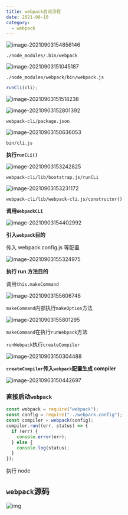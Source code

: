 ```yaml
---
title: webpack启动流程
date: 2021-08-10
category:
  - webpack
---
```


![image-20210903154856146](./images/image-20210903154856146.png)

`./node_modules/.bin/webpack`

![image-20210903151045187](./images/image-20210903151045187.png)

`./node_modules/webpack/bin/webpack.js`

```js
runCli(cli);
```

![image-20210903151518238](./images/image-20210903151518238.png)

![image-20210903152801392](./images/image-20210903152801392.png)

`webpack-cli/package.json`

![image-20210903150636053](./images/image-20210903150636053.png)

`bin/cli.js`

**执行`runCLi()`**

![image-20210903153242825](./images/image-20210903153242825.png)

`webpack-cli/lib/bootstrap.js/runCLi`

![image-20210903153231172](./images/image-20210903153231172.png)

`webpack-cli/lib/webpack-cli.js/constructor()`

**调用`WebpackCLi`**

![image-20210903154402992](./images/image-20210903154402992.png)

**引入`webpack`目的**

传入 webpack.config.js 等配置

![image-20210903155324975](./images/image-20210903155324975.png)

**执行 run 方法目的**

调用`this.makeCommand`

![image-20210903155606746](./images/image-20210903155606746.png)

`makeCommand`内部执行`makeOption`方法

![image-20210903155801295](./images/image-20210903155801295.png)

`makeCommand`在执行`runWebpack`方法

`runWebpack`执行`createCompiler`

![image-20210903150304488](./images/image-20210903150304488.png)

**`createCompiler`传入`webpack`配置生成 compiler**

![image-20210903150442697](./images/image-20210903150442697.png)

### 直接启动`webpack`

```js
const webpack = require("webpack");
const config = require("../webpack.config");
const compiler = webpack(config);
compiler.run((err, status) => {
  if (err) {
    console.error(err);
  } else {
    console.log(status);
  }
});
```

执行 node

## `webpack`源码

![img](./images/20191213181558564.jpg)
